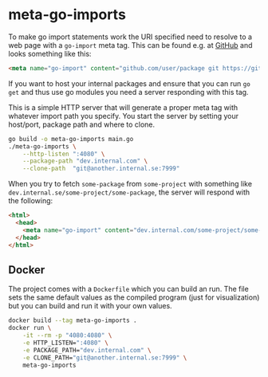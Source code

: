 # meta-go-imports

To make go import statements work the URI specified need to resolve to a web
page with a `go-import` meta tag. This can be found e.g. at
[GitHub](https://github.com) and looks something like this:

```html
<meta name="go-import" content="github.com/user/package git https://github.com/user/package.git">
```

If you want to host your internal packages and ensure that you can run `go get`
and thus use go modules you need a server responding with this tag.

This is a simple HTTP server that will generate a proper meta tag with whatever
import path you specify. You start the server by setting your host/port, package
path and where to clone.

```sh
go build -o meta-go-imports main.go
./meta-go-imports \
    --http-listen ":4080" \
    --package-path "dev.internal.com" \
    --clone-path  "git@another.internal.se:7999"
```

When you try to fetch `some-package` from `some-project` with something like
`dev.internal.se/some-project/some-package`, the server will respond with the
following:

```html
<html>
  <head>
    <meta name="go-import" content="dev.internal.com/some-project/some-package git git@another.internal.se:7999:some-project/some-package.git">
  </head>
</html>
```

## Docker

The project comes with a `Dockerfile` which you can build an run. The file sets
the same default values as the compiled program (just for visualization) but you
can build and run it with your own values.

```sh
docker build --tag meta-go-imports .
docker run \
    -it --rm -p "4080:4080" \
    -e HTTP_LISTEN=":4080" \
    -e PACKAGE_PATH="dev.internal.com" \
    -e CLONE_PATH="git@another.internal.se:7999" \
    meta-go-imports
```
